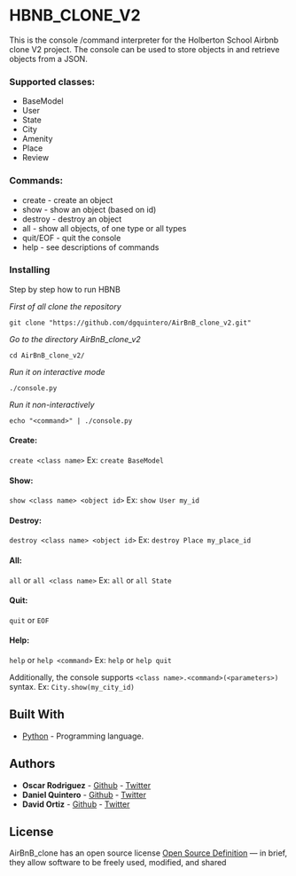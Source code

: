 # HBNB_CLONE_V2

This is the console /command interpreter for the Holberton School Airbnb clone V2 project. The console can be used to store objects in and retrieve objects from a JSON.

### Supported classes:
* BaseModel
* User
* State
* City
* Amenity
* Place
* Review

### Commands:
* create - create an object
* show - show an object (based on id)
* destroy - destroy an object
* all - show all objects, of one type or all types
* quit/EOF - quit the console
* help - see descriptions of commands

### Installing

Step by step how to run HBNB

*First of all clone the repository* 
```
git clone "https://github.com/dgquintero/AirBnB_clone_v2.git"
```
*Go to the directory AirBnB_clone_v2*
```
cd AirBnB_clone_v2/
```
*Run it on interactive mode*
```
./console.py
```
*Run it non-interactively*
```
echo "<command>" | ./console.py
````

#### Create:
`create <class name>`
Ex:
`create BaseModel`

#### Show:
`show <class name> <object id>`
Ex:
`show User my_id`

#### Destroy:
`destroy <class name> <object id>`
Ex:
`destroy Place my_place_id`

#### All:
`all` or `all <class name>`
Ex:
`all` or `all State`

#### Quit:
`quit` or `EOF`

#### Help:
`help` or `help <command>`
Ex:
`help` or `help quit`

Additionally, the console supports `<class name>.<command>(<parameters>)` syntax.
Ex:
`City.show(my_city_id)`

## Built With

* [Python](https://www.python.org) - Programming language.



## Authors
* **Oscar Rodriguez** - [Github](https://github.com/oscarmrt) - [Twitter](https://twitter.com/OscaRT07)
* **Daniel Quintero** - [Github](https://github.com/dgquintero) - [Twitter](https://twitter.com/danielq02)
* **David Ortiz** - [Github](https://github.com/daod2003) - [Twitter](https://twitter.com/alejoortizd)

## License

AirBnB_clone has an open source license [Open Source Definition](https://opensource.org/osd) — in brief, they allow software to be freely used, modified, and shared
